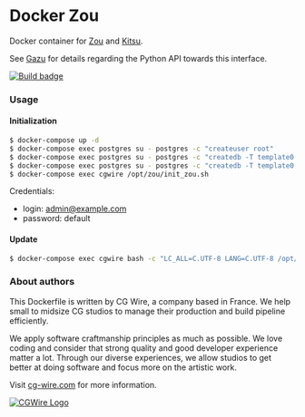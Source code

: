 # Docker Zou

Docker container for [Zou](https://zou.cg-wire.com) and [Kitsu](https://kitsu.cg-wire.com/).

See [Gazu](https://gazu.cg-wire.com/) for details regarding the Python API towards this interface.

[![Build badge](https://travis-ci.org/cgwire/cgwire.svg?branch=master)](https://travis-ci.org/cgwire/cgwire)

### Usage

#### Initialization
```bash
$ docker-compose up -d
$ docker-compose exec postgres su - postgres -c "createuser root"
$ docker-compose exec postgres su - postgres -c "createdb -T template0 -E UTF8 --owner root root"
$ docker-compose exec postgres su - postgres -c "createdb -T template0 -E UTF8 --owner root zoudb"
$ docker-compose exec cgwire /opt/zou/init_zou.sh
```

Credentials:

* login: admin@example.com
* password: default


#### Update
```bash
$ docker-compose exec cgwire bash -c "LC_ALL=C.UTF-8 LANG=C.UTF-8 /opt/zou/env/bin/zou upgrade_db"
```


### About authors

This Dockerfile is written by CG Wire, a company based in France. We help small
to midsize CG studios to manage their production and build pipeline
efficiently.

We apply software craftmanship principles as much as possible. We love
coding and consider that strong quality and good developer experience matter a
 lot.
Through our diverse experiences, we allow studios to get better at doing
software and focus more on the artistic work.

Visit [cg-wire.com](https://cg-wire.com) for more information.

[![CGWire Logo](https://zou.cg-wire.com/cgwire.png)](https://cgwire.com)
